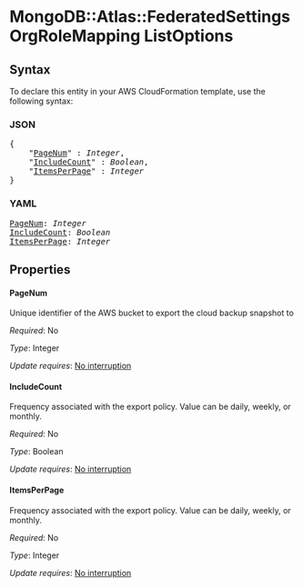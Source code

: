 # MongoDB::Atlas::FederatedSettingsOrgRoleMapping ListOptions

## Syntax

To declare this entity in your AWS CloudFormation template, use the following syntax:

### JSON

<pre>
{
    "<a href="#pagenum" title="PageNum">PageNum</a>" : <i>Integer</i>,
    "<a href="#includecount" title="IncludeCount">IncludeCount</a>" : <i>Boolean</i>,
    "<a href="#itemsperpage" title="ItemsPerPage">ItemsPerPage</a>" : <i>Integer</i>
}
</pre>

### YAML

<pre>
<a href="#pagenum" title="PageNum">PageNum</a>: <i>Integer</i>
<a href="#includecount" title="IncludeCount">IncludeCount</a>: <i>Boolean</i>
<a href="#itemsperpage" title="ItemsPerPage">ItemsPerPage</a>: <i>Integer</i>
</pre>

## Properties

#### PageNum

Unique identifier of the AWS bucket to export the cloud backup snapshot to

_Required_: No

_Type_: Integer

_Update requires_: [No interruption](https://docs.aws.amazon.com/AWSCloudFormation/latest/UserGuide/using-cfn-updating-stacks-update-behaviors.html#update-no-interrupt)

#### IncludeCount

Frequency associated with the export policy. Value can be daily, weekly, or monthly.

_Required_: No

_Type_: Boolean

_Update requires_: [No interruption](https://docs.aws.amazon.com/AWSCloudFormation/latest/UserGuide/using-cfn-updating-stacks-update-behaviors.html#update-no-interrupt)

#### ItemsPerPage

Frequency associated with the export policy. Value can be daily, weekly, or monthly.

_Required_: No

_Type_: Integer

_Update requires_: [No interruption](https://docs.aws.amazon.com/AWSCloudFormation/latest/UserGuide/using-cfn-updating-stacks-update-behaviors.html#update-no-interrupt)

